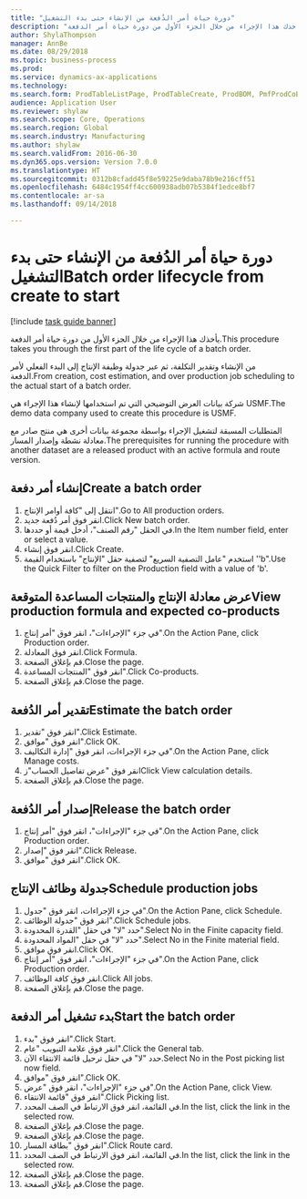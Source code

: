```yaml
--- 
title: "دورة حياة أمر الدُفعة من الإنشاء حتى بدء التشغيل"
description: "يأخذك هذا الإجراء من خلال الجزء الأول من دورة حياة أمر الدفعة."
author: ShylaThompson
manager: AnnBe
ms.date: 08/29/2018
ms.topic: business-process
ms.prod: 
ms.service: dynamics-ax-applications
ms.technology: 
ms.search.form: ProdTableListPage, ProdTableCreate, ProdBOM, PmfProdCoBy, ProdParmCostEstimation, ProdCalcTrans, ProdParmRelease, ProdSchedule, ProdRouteJob, ProdParmStartUp, ProdJournalTransBOM, ProdJournalTransRoute
audience: Application User
ms.reviewer: shylaw
ms.search.scope: Core, Operations
ms.search.region: Global
ms.search.industry: Manufacturing
ms.author: shylaw
ms.search.validFrom: 2016-06-30
ms.dyn365.ops.version: Version 7.0.0
ms.translationtype: HT
ms.sourcegitcommit: 0312b8cfadd45f8e59225e9daba78b9e216cff51
ms.openlocfilehash: 6484c1954ff4cc600938adb07b5384f1edce8bf7
ms.contentlocale: ar-sa
ms.lasthandoff: 09/14/2018

---
```

# <a name="batch-order-lifecycle-from-create-to-start"></a><span data-ttu-id="2dcb5-103">دورة حياة أمر الدُفعة من الإنشاء حتى بدء التشغيل</span><span class="sxs-lookup"><span data-stu-id="2dcb5-103">Batch order lifecycle from create to start</span></span>

[!include [task guide banner](../../includes/task-guide-banner.md)]

<span data-ttu-id="2dcb5-104">يأخذك هذا الإجراء من خلال الجزء الأول من دورة حياة أمر الدفعة.</span><span class="sxs-lookup"><span data-stu-id="2dcb5-104">This procedure takes you through the first part of the life cycle of a batch order.</span></span>

<span data-ttu-id="2dcb5-105">من الإنشاء وتقدير التكلفة، ثم عبر جدولة وظيفة الإنتاج إلى البدء الفعلي لأمر الدفعة.</span><span class="sxs-lookup"><span data-stu-id="2dcb5-105">From creation, cost estimation, and over production job scheduling to the actual start of a batch order.</span></span>



<span data-ttu-id="2dcb5-106">شركة بيانات العرض التوضيحي التي تم استخدامها لإنشاء هذا الإجراء هي USMF.</span><span class="sxs-lookup"><span data-stu-id="2dcb5-106">The demo data company used to create this procedure is USMF.</span></span> 



<span data-ttu-id="2dcb5-107">المتطلبات المسبقة لتشغيل الإجراء بواسطة مجموعة بيانات أخرى هي منتج صادر مع معادلة نشطة وإصدار المسار.</span><span class="sxs-lookup"><span data-stu-id="2dcb5-107">The prerequisites for running the procedure with another dataset are a released product with an active formula and route version.</span></span>


## <a name="create-a-batch-order"></a><span data-ttu-id="2dcb5-108">إنشاء أمر دفعة</span><span class="sxs-lookup"><span data-stu-id="2dcb5-108">Create a batch order</span></span>
1. <span data-ttu-id="2dcb5-109">انتقل إلى "كافة أوامر الإنتاج".</span><span class="sxs-lookup"><span data-stu-id="2dcb5-109">Go to All production orders.</span></span>
2. <span data-ttu-id="2dcb5-110">انقر فوق أمر دُفعة جديد.</span><span class="sxs-lookup"><span data-stu-id="2dcb5-110">Click New batch order.</span></span>
3. <span data-ttu-id="2dcb5-111">في الحقل "رقم الصنف"، أدخل قيمة أو حددها.</span><span class="sxs-lookup"><span data-stu-id="2dcb5-111">In the Item number field, enter or select a value.</span></span>
4. <span data-ttu-id="2dcb5-112">انقر فوق إنشاء.</span><span class="sxs-lookup"><span data-stu-id="2dcb5-112">Click Create.</span></span>
5. <span data-ttu-id="2dcb5-113">استخدم "عامل التصفية السريع" لتصفية حقل "الإنتاج" باستخدام القيمة ''b".</span><span class="sxs-lookup"><span data-stu-id="2dcb5-113">Use the Quick Filter to filter on the Production field with a value of 'b'.</span></span>

## <a name="view-production-formula-and-expected-co-products"></a><span data-ttu-id="2dcb5-114">عرض معادلة الإنتاج والمنتجات المساعدة المتوقعة</span><span class="sxs-lookup"><span data-stu-id="2dcb5-114">View production formula and expected co-products</span></span>
1. <span data-ttu-id="2dcb5-115">في جزء "الإجراءات"، انقر فوق "أمر إنتاج".</span><span class="sxs-lookup"><span data-stu-id="2dcb5-115">On the Action Pane, click Production order.</span></span>
2. <span data-ttu-id="2dcb5-116">انقر فوق المعادلة.</span><span class="sxs-lookup"><span data-stu-id="2dcb5-116">Click Formula.</span></span>
3. <span data-ttu-id="2dcb5-117">قم بإغلاق الصفحة.</span><span class="sxs-lookup"><span data-stu-id="2dcb5-117">Close the page.</span></span>
4. <span data-ttu-id="2dcb5-118">انقر فوق "‏‫المنتجات المساعدة‬".</span><span class="sxs-lookup"><span data-stu-id="2dcb5-118">Click Co-products.</span></span>
5. <span data-ttu-id="2dcb5-119">قم بإغلاق الصفحة.</span><span class="sxs-lookup"><span data-stu-id="2dcb5-119">Close the page.</span></span>

## <a name="estimate-the-batch-order"></a><span data-ttu-id="2dcb5-120">تقدير أمر الدُفعة</span><span class="sxs-lookup"><span data-stu-id="2dcb5-120">Estimate the batch order</span></span>
1. <span data-ttu-id="2dcb5-121">انقر فوق "تقدير".</span><span class="sxs-lookup"><span data-stu-id="2dcb5-121">Click Estimate.</span></span>
2. <span data-ttu-id="2dcb5-122">انقر فوق "موافق".</span><span class="sxs-lookup"><span data-stu-id="2dcb5-122">Click OK.</span></span>
3. <span data-ttu-id="2dcb5-123">في جزء الإجراءات، انقر فوق "إدارة التكاليف‬".</span><span class="sxs-lookup"><span data-stu-id="2dcb5-123">On the Action Pane, click Manage costs.</span></span>
4. <span data-ttu-id="2dcb5-124">انقر فوق "عرض تفاصيل الحساب"ز</span><span class="sxs-lookup"><span data-stu-id="2dcb5-124">Click View calculation details.</span></span>
5. <span data-ttu-id="2dcb5-125">قم بإغلاق الصفحة.</span><span class="sxs-lookup"><span data-stu-id="2dcb5-125">Close the page.</span></span>

## <a name="release-the-batch-order"></a><span data-ttu-id="2dcb5-126">إصدار أمر الدُفعة</span><span class="sxs-lookup"><span data-stu-id="2dcb5-126">Release the batch order</span></span>
1. <span data-ttu-id="2dcb5-127">في جزء "الإجراءات"، انقر فوق "أمر إنتاج".</span><span class="sxs-lookup"><span data-stu-id="2dcb5-127">On the Action Pane, click Production order.</span></span>
2. <span data-ttu-id="2dcb5-128">انقر فوق "إصدار".</span><span class="sxs-lookup"><span data-stu-id="2dcb5-128">Click Release.</span></span>
3. <span data-ttu-id="2dcb5-129">انقر فوق "موافق".</span><span class="sxs-lookup"><span data-stu-id="2dcb5-129">Click OK.</span></span>

## <a name="schedule-production-jobs"></a><span data-ttu-id="2dcb5-130">جدولة وظائف الإنتاج</span><span class="sxs-lookup"><span data-stu-id="2dcb5-130">Schedule production jobs</span></span>
1. <span data-ttu-id="2dcb5-131">في جزء الإجراءات، انقر فوق "جدول".</span><span class="sxs-lookup"><span data-stu-id="2dcb5-131">On the Action Pane, click Schedule.</span></span>
2. <span data-ttu-id="2dcb5-132">انقر فوق "جدولة الوظائف".</span><span class="sxs-lookup"><span data-stu-id="2dcb5-132">Click Schedule jobs.</span></span>
3. <span data-ttu-id="2dcb5-133">حدد "لا" في حقل "القدرة المحدودة‬".</span><span class="sxs-lookup"><span data-stu-id="2dcb5-133">Select No in the Finite capacity field.</span></span>
4. <span data-ttu-id="2dcb5-134">حدد "لا" في حقل "المواد المحدودة‬".</span><span class="sxs-lookup"><span data-stu-id="2dcb5-134">Select No in the Finite material field.</span></span>
5. <span data-ttu-id="2dcb5-135">انقر فوق موافق.</span><span class="sxs-lookup"><span data-stu-id="2dcb5-135">Click OK.</span></span>
6. <span data-ttu-id="2dcb5-136">في جزء "الإجراءات"، انقر فوق "أمر إنتاج".</span><span class="sxs-lookup"><span data-stu-id="2dcb5-136">On the Action Pane, click Production order.</span></span>
7. <span data-ttu-id="2dcb5-137">انقر فوق كافة الوظائف.</span><span class="sxs-lookup"><span data-stu-id="2dcb5-137">Click All jobs.</span></span>
8. <span data-ttu-id="2dcb5-138">قم بإغلاق الصفحة.</span><span class="sxs-lookup"><span data-stu-id="2dcb5-138">Close the page.</span></span>

## <a name="start-the-batch-order"></a><span data-ttu-id="2dcb5-139">بدء تشغيل أمر الدفعة</span><span class="sxs-lookup"><span data-stu-id="2dcb5-139">Start the batch order</span></span>
1. <span data-ttu-id="2dcb5-140">انقر فوق "بدء".</span><span class="sxs-lookup"><span data-stu-id="2dcb5-140">Click Start.</span></span>
2. <span data-ttu-id="2dcb5-141">انقر فوق علامة التبويب "عام".</span><span class="sxs-lookup"><span data-stu-id="2dcb5-141">Click the General tab.</span></span>
3. <span data-ttu-id="2dcb5-142">حدد "لا" في حقل ترحيل قائمة الانتقاء الآن.</span><span class="sxs-lookup"><span data-stu-id="2dcb5-142">Select No in the Post picking list now field.</span></span>
4. <span data-ttu-id="2dcb5-143">انقر فوق "موافق".</span><span class="sxs-lookup"><span data-stu-id="2dcb5-143">Click OK.</span></span>
5. <span data-ttu-id="2dcb5-144">في جزء "الإجراءات"، انقر فوق "عرض".</span><span class="sxs-lookup"><span data-stu-id="2dcb5-144">On the Action Pane, click View.</span></span>
6. <span data-ttu-id="2dcb5-145">انقر فوق "قائمة الانتقاء".</span><span class="sxs-lookup"><span data-stu-id="2dcb5-145">Click Picking list.</span></span>
7. <span data-ttu-id="2dcb5-146">في القائمة، انقر فوق الارتباط في الصف المحدد.</span><span class="sxs-lookup"><span data-stu-id="2dcb5-146">In the list, click the link in the selected row.</span></span>
8. <span data-ttu-id="2dcb5-147">قم بإغلاق الصفحة.</span><span class="sxs-lookup"><span data-stu-id="2dcb5-147">Close the page.</span></span>
9. <span data-ttu-id="2dcb5-148">قم بإغلاق الصفحة.</span><span class="sxs-lookup"><span data-stu-id="2dcb5-148">Close the page.</span></span>
10. <span data-ttu-id="2dcb5-149">انقر فوق "بطاقة المسار".</span><span class="sxs-lookup"><span data-stu-id="2dcb5-149">Click Route card.</span></span>
11. <span data-ttu-id="2dcb5-150">في القائمة، انقر فوق الارتباط في الصف المحدد.</span><span class="sxs-lookup"><span data-stu-id="2dcb5-150">In the list, click the link in the selected row.</span></span>
12. <span data-ttu-id="2dcb5-151">قم بإغلاق الصفحة.</span><span class="sxs-lookup"><span data-stu-id="2dcb5-151">Close the page.</span></span>
13. <span data-ttu-id="2dcb5-152">قم بإغلاق الصفحة.</span><span class="sxs-lookup"><span data-stu-id="2dcb5-152">Close the page.</span></span>


